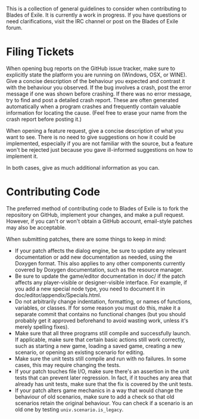 
This is a collection of general guidelines to consider when contributing to
Blades of Exile. It is currently a work in progress. If you have questions or
need clarifications, visit the IRC channel or post on the Blades of Exile forum.

Filing Tickets
==============

When opening bug reports on the GitHub issue tracker, make sure to explicitly state the
platform you are running on (Windows, OSX, or WINE). Give a concise description of the
behaviour you expected and contrast it with the behaviour you observed. If the bug
involves a crash, post the error message if one was shown before crashing. If there was
no error message, try to find and post a detailed crash report. These are often generated
automatically when a program crashes and frequently contain valuable information for
locating the cause. (Feel free to erase your name from the crash report before posting it.)

When opening a feature request, give a concise description of what you want to see. There
is no need to give suggestions on how it could be implemented, especially if you are
not familiar with the source, but a feature won't be rejected just because you gave
ill-informed suggestions on how to implement it.

In both cases, give as much additional information as you can.

Contributing Code
=================

The preferred method of contributing code to Blades of Exile is to fork the repository
on GitHub, implement your changes, and make a pull request. However, if you can't
or won't obtain a GitHub account, email-style patches may also be acceptable.

When submitting patches, there are some things to keep in mind:

* If your patch affects the dialog engine, be sure to update any relevant documentation
or add new documentation as needed, using the Doxygen format. This also applies to
any other components currently covered by Doxygen documentation, such as the resource
manager.
* Be sure to update the game/editor documentation in doc/ if the patch affects any
player-visible or designer-visible interface. For example, if you add a new special
node type, you need to document it in doc/editor/appendix/Specials.html.
* Do not arbitrarily change indentation, formatting, or names of functions, variables,
or classes. If for some reason you must do this, make it a separate commit that contains
no functional changes (but you should probably get it approved beforehand to avoid
wasting work, unless it's merely spelling fixes).
* Make sure that all three programs still compile and successfully launch. If applicable,
make sure that certain basic actions still work correctly, such as starting a new game,
loading a saved game, creating a new scenario, or opening an existing scenario for
editing.
* Make sure the unit tests still compile and run with no failures. In some cases,
this may require changing the tests.
* If your patch touches file I/O, make sure there's an assertion in the unit tests
that can prevent later regression. In fact, if it touches any area that already has
unit tests, make sure that the fix is covered by the unit tests.
* If your patch alters game mechanics in a way that would change the behaviour of old
scenarios, make sure to add a check so that old scenarios retain the original behaviour.
You can check if a scenario is an old one by testing `univ.scenario.is_legacy`.
